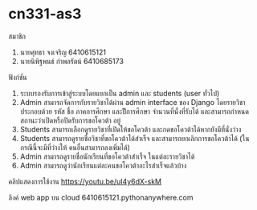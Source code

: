 # cn331-as3
สมาชิก
1. นายศุทธา จงเจริญ 6410615121
2. นายนิพิฐพนธ์ กำพลรัตน์ 6410685173

ฟังก์ชัน
1. ระบบรองรับการเข้าสู่ระบบโดยแยกเป็น admin และ students (user ทั่วไป)
2. Admin สามารถจัดการกับรายวิชาได้ผ่าน admin interface ของ Django โดยรายวิชาประกอบด้วย รหัส ชื่อ
ภาคการศึกษา และปีิการศึกษา จํานวนที่นั่งที่รับได้ และสามารถกําหนดสถานะว่าเปิดหรือปิดรับการขอโควต้า
อยู่
3. Students สามารถเลือกดูรายวิชาที่เปิดให้ขอโควต้า และกดขอโควต้าได้หากยังมีที่นั่งว่าง
4. Students สามารถดูรายชื่อวิชาที่ขอโควต้าได้สําเร็จ และสามารถยกเลิกการขอโควต้าได้ (ในกรณีนี้จะมีที่ว่างให้
คนอื่นสามารถลงเพิ่มได้)
5. Admin สามารถดูรายชื่อนักเรียนที่ขอโควต้าสำเร็จ ในแต่ละรายวิชาได้
6. Admin สามารถดูว่านักเรียนแต่ละคนขอโควต้าอะไรสำเร็จแล้วบ้าง

คลิปแสดงการใช้งาน
https://youtu.be/uI4y6dX-skM

ลิงค์ web app บน cloud
6410615121.pythonanywhere.com
